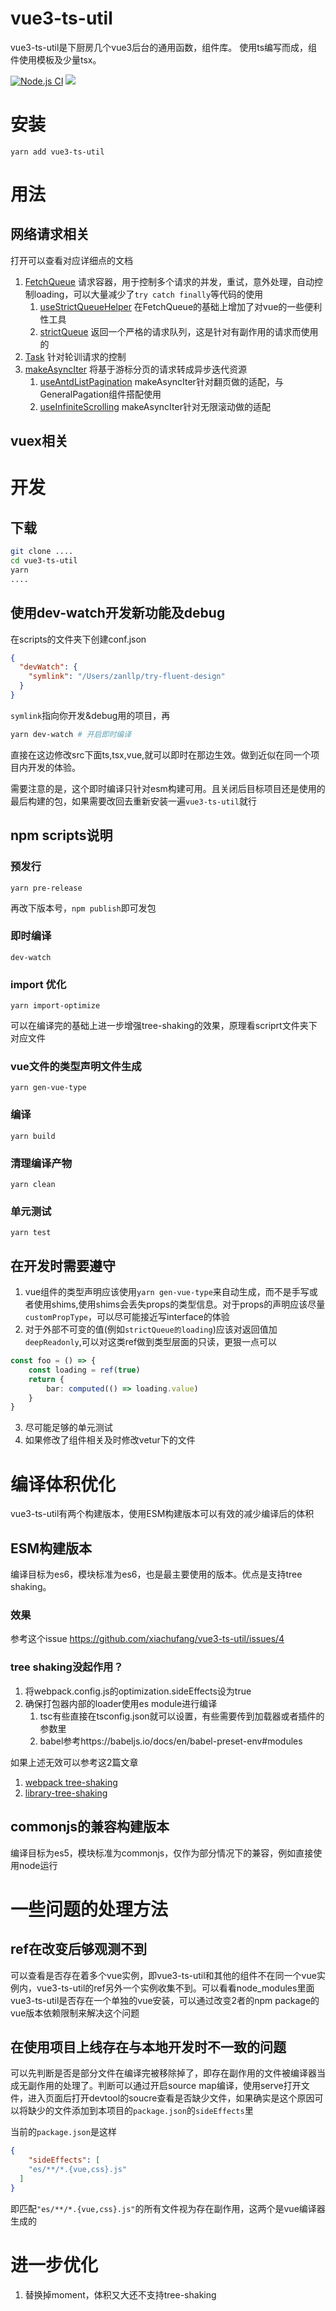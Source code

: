 # vue3-ts-util
vue3-ts-util是下厨房几个vue3后台的通用函数，组件库。
使用ts编写而成，组件使用模板及少量tsx。

[![Node.js CI](https://github.com/xiachufang/vue3-ts-util/actions/workflows/ci.yml/badge.svg)](https://github.com/xiachufang/vue3-ts-util/actions/workflows/ci.yml)
[![](https://img.shields.io/npm/v/vue3-ts-util.svg)](https://www.npmjs.com/package/vue3-ts-util)


# 安装
`yarn add vue3-ts-util`
# 用法
## 网络请求相关
打开可以查看对应详细点的文档
1. [FetchQueue](doc/io.md#FetchQueue) 请求容器，用于控制多个请求的并发，重试，意外处理，自动控制loading，可以大量减少了`try catch finally`等代码的使用
   1. [useStrictQueueHelper](doc/io.md#strictQueue) 在FetchQueue的基础上增加了对vue的一些便利性工具
   2. [strictQueue](doc/io.md#strictQueue) 返回一个严格的请求队列，这是针对有副作用的请求而使用的
2. [Task](doc/io.md#Task) 针对轮训请求的控制
3. [makeAsyncIter](doc/io.md#makeAsyncIter) 将基于游标分页的请求转成异步迭代资源
   1. [useAntdListPagination](doc/io.md#useAntdListPagination) makeAsyncIter针对翻页做的适配，与GeneralPagation组件搭配使用
   2. [useInfiniteScrolling](doc/io.md#无限滚动)  makeAsyncIter针对无限滚动做的适配

## vuex相关
# 开发
## 下载
```bash
git clone ....
cd vue3-ts-util
yarn 
....
```
## 使用dev-watch开发新功能及debug
在scripts的文件夹下创建conf.json
```json
{
  "devWatch": {
    "symlink": "/Users/zanllp/try-fluent-design"
  }
}
```
`symlink`指向你开发&debug用的项目，再
```bash
yarn dev-watch # 开启即时编译
```
直接在这边修改src下面ts,tsx,vue,就可以即时在那边生效。做到近似在同一个项目内开发的体验。

需要注意的是，这个即时编译只针对esm构建可用。且关闭后目标项目还是使用的最后构建的包，如果需要改回去重新安装一遍`vue3-ts-util`就行
## npm scripts说明
### 预发行
```
yarn pre-release
```
再改下版本号，`npm publish`即可发包
### 即时编译
```
dev-watch
```
### import 优化
```
yarn import-optimize
```
可以在编译完的基础上进一步增强tree-shaking的效果，原理看scriprt文件夹下对应文件
### vue文件的类型声明文件生成
```
yarn gen-vue-type
```
### 编译
```
yarn build
```
### 清理编译产物
```
yarn clean
```
### 单元测试
```
yarn test
```
## 在开发时需要遵守
1. vue组件的类型声明应该使用`yarn gen-vue-type`来自动生成，而不是手写或者使用shims,使用shims会丢失props的类型信息。对于props的声明应该尽量`customPropType`，可以尽可能接近写interface的体验
2. 对于外部不可变的值(例如`strictQueue的loading`)应该对返回值加`deepReadonly`,可以对这类ref做到类型层面的只读，更狠一点可以
```ts
const foo = () => {
    const loading = ref(true)
    return {
        bar: computed(() => loading.value)
    }
}
```
3. 尽可能足够的单元测试
4. 如果修改了组件相关及时修改vetur下的文件



# 编译体积优化
vue3-ts-util有两个构建版本，使用ESM构建版本可以有效的减少编译后的体积
## ESM构建版本
编译目标为es6，模块标准为es6，也是最主要使用的版本。优点是支持tree shaking。
### 效果
参考这个issue https://github.com/xiachufang/vue3-ts-util/issues/4

### tree shaking没起作用？
1. 将webpack.config.js的optimization.sideEffects设为true
2. 确保打包器内部的loader使用es module进行编译
    1. tsc有些直接在tsconfig.json就可以设置，有些需要传到加载器或者插件的参数里
    2. babel参考https://babeljs.io/docs/en/babel-preset-env#modules

如果上述无效可以参考这2篇文章
1. [webpack tree-shaking](https://webpack.docschina.org/guides/tree-shaking/#root)
2. [library-tree-shaking](https://blog.theodo.com/2021/04/library-tree-shaking/)
## commonjs的兼容构建版本
编译目标为es5，模块标准为commonjs，仅作为部分情况下的兼容，例如直接使用node运行

# 一些问题的处理方法
## ref在改变后够观测不到
可以查看是否存在着多个vue实例，即vue3-ts-util和其他的组件不在同一个vue实例内，vue3-ts-util的ref另外一个实例收集不到。可以看看node_modules里面vue3-ts-util是否存在一个单独的vue安装，可以通过改变2者的npm package的vue版本依赖限制来解决这个问题
## 在使用项目上线存在与本地开发时不一致的问题
可以先判断是否是部分文件在编译完被移除掉了，即存在副作用的文件被编译器当成无副作用的处理了。判断可以通过开启source map编译，使用serve打开文件，进入页面后打开devtool的soucre查看是否缺少文件，如果确实是这个原因可以将缺少的文件添加到本项目的`package.json`的`sideEffects`里

当前的`package.json`是这样
```json
{
    "sideEffects": [
    "es/**/*.{vue,css}.js"
  ]
}
```
即匹配`"es/**/*.{vue,css}.js"`的所有文件视为存在副作用，这两个是vue编译器生成的
# 进一步优化
1. 替换掉moment，体积又大还不支持tree-shaking
